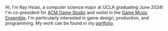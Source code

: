 Hi, I’m Ray Hsiao, a computer science major at UCLA graduating June 2024! I'm co-president for [ACM Game Studio](https://uclaacmstudio.itch.io/) and violist in the [Game Music Ensemble](http://gmeatucla.com/). I'm particularly interested in game design, production, and programming. My work can be found in my [portfolio](https://rh5140.github.io/gamedev).


<!---
rh5140/rh5140 is a ✨ special ✨ repository because its `README.md` (this file) appears on your GitHub profile.
You can click the Preview link to take a look at your changes.
--->
